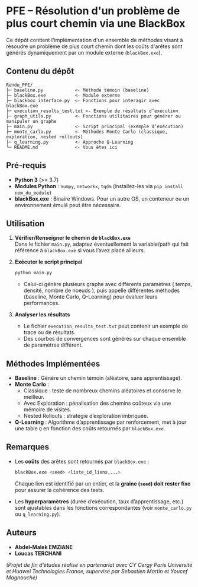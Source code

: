 # PFE – Résolution d'un problème de plus court chemin via une BlackBox

Ce dépôt contient l'implémentation d'un ensemble de méthodes visant à résoudre un problème de plus court chemin dont les coûts d'arêtes sont générés dynamiquement par un module externe (`blackBox.exe`).

## Contenu du dépôt

```
Rendu_PFE/
├─ baseline.py            <- Méthode témoin (baseline) 
├─ blackBox.exe           <- Module externe
├─ blackbox_interface.py  <- Fonctions pour interagir avec blackBox.exe 
├─ execution_results_test.txt <- Exemple de résultats d’exécution
├─ graph_utils.py         <- Fonctions utilitaires pour générer ou manipuler un graphe
├─ main.py                <- Script principal (exemple d’exécution)
├─ monte_carlo.py         <- Méthodes Monte Carlo (classique, exploration, nested rollouts)
├─ q_learning.py          <- Approche Q-Learning 
└─ README.md              <- Vous êtes ici
```

## Pré-requis

- **Python 3** (>= 3.7)
- **Modules Python** : `numpy`, `networkx`, `tqdm` (installez-les via `pip install nom_du_module`)
- **blackBox.exe** : Binaire Windows. Pour un autre OS, un conteneur ou un environnement émulé peut être nécessaire.

## Utilisation

1. **Vérifier/Renseigner le chemin de `blackBox.exe`**  
   Dans le fichier `main.py`, adaptez éventuellement la variable/path qui fait référence à `blackBox.exe` si vous l’avez placé ailleurs.

2. **Exécuter le script principal**  
   ```bash
   python main.py
   ```
   - Celui-ci génère plusieurs graphe avec différents paramètres ( temps, densité, nombre de noeuds ), puis appelle différentes méthodes (baseline, Monte Carlo, Q-Learning) pour évaluer leurs performances.

3. **Analyser les résultats**  
   - Le fichier `execution_results_test.txt` peut contenir un exemple de trace ou de résultats.
   - Des courbes de convergences sont générés sur chaque ensemble de paramètres différent. 

## Méthodes Implémentées

- **Baseline** : Génère un chemin témoin (aléatoire, sans apprentissage).  
- **Monte Carlo** :  
  - Classique : teste de nombreux chemins aléatoires et conserve le meilleur.  
  - Avec Exploration : pénalisation des chemins coûteux via une mémoire de visites.  
  - Nested Rollouts : stratégie d’exploration imbriquée.  
- **Q-Learning** : Algorithme d’apprentissage par renforcement, met à jour une table `Q` en fonction des coûts retournés par `blackBox.exe`.

## Remarques

- Les **coûts** des arêtes sont retournés par `blackBox.exe` :  
  ```bash
  blackBox.exe <seed> <liste_id_liens,...>
  ```
  Chaque lien est identifié par un entier, et la **graine (`seed`) doit rester fixe** pour assurer la cohérence des tests.

- Les **hyperparamètres** (durée d’exécution, taux d’apprentissage, etc.) sont ajustables dans les fonctions correspondantes (voir `monte_carlo.py` ou `q_learning.py`).

## Auteurs

- **Abdel-Malek EMZIANE**  
- **Loucas TERCHANI**

*(Projet de fin d'études réalisé en partenariat avec CY Cergy Paris Université et Huawei Technologies France, supervisé par Sebastien Martin et Youcef Magnouche)*
